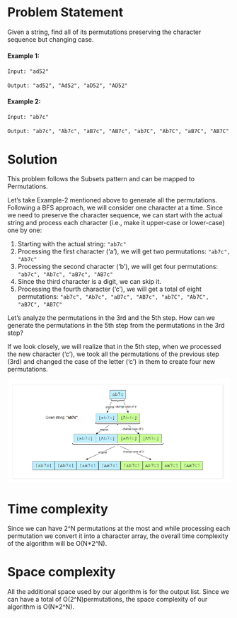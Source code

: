 # Problem Statement
Given a string, find all of its permutations preserving the character sequence but changing case.

#### Example 1:
```
Input: "ad52"

Output: "ad52", "Ad52", "aD52", "AD52" 
```

#### Example 2:
```
Input: "ab7c"

Output: "ab7c", "Ab7c", "aB7c", "AB7c", "ab7C", "Ab7C", "aB7C", "AB7C"
```

# Solution
This problem follows the Subsets pattern and can be mapped to Permutations.

Let’s take Example-2 mentioned above to generate all the permutations. Following a BFS approach, we will consider one character at a time. Since we need to preserve the character sequence, we can start with the actual string and process each character (i.e., make it upper-case or lower-case) one by one:

1. Starting with the actual string: `"ab7c"`
2. Processing the first character (‘a’), we will get two permutations: `"ab7c", "Ab7c"`
3. Processing the second character (‘b’), we will get four permutations: `"ab7c", "Ab7c", "aB7c", "AB7c"`
4. Since the third character is a digit, we can skip it.
5. Processing the fourth character (‘c’), we will get a total of eight permutations: `"ab7c", "Ab7c", "aB7c", "AB7c", "ab7C", "Ab7C", "aB7C", "AB7C"`

Let’s analyze the permutations in the 3rd and the 5th step. How can we generate the permutations in the 5th step from the permutations in the 3rd step?

If we look closely, we will realize that in the 5th step, when we processed the new character (‘c’), we took all the permutations of the previous step (3rd) and changed the case of the letter (‘c’) in them to create four new permutations.

![alt text][logo]

[logo]:https://github.com/kai-ion/Grokking-the-coding-Interview/blob/main/10.%20Pattern%20Subsets/4.%20String%20Permutations%20by%20changing%20case%20(medium)/Example.PNG  "example"

# Time complexity
Since we can have 2^N permutations at the most and while processing each permutation we convert it into a character array, the overall time complexity of the algorithm will be O(N*2^N).

# Space complexity
All the additional space used by our algorithm is for the output list. Since we can have a total of O(2^N)permutations, the space complexity of our algorithm is O(N*2^N).

